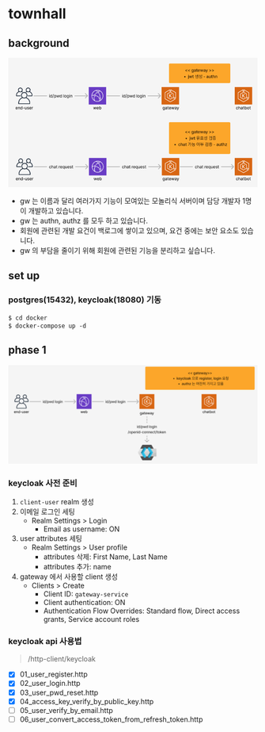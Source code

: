 # townhall

## background

![img.png](img/img_background.png)

- gw 는 이름과 달리 여러가지 기능이 모여있는 모놀리식 서버이며 담당 개발자 1명이 개발하고 있습니다.
- gw 는 authn, authz 를 모두 하고 있습니다.
- 회원에 관련된 개발 요건이 백로그에 쌓이고 있으며, 요건 중에는 보안 요소도 있습니다.
- gw 의 부담을 줄이기 위해 회원에 관련된 기능을 분리하고 싶습니다.

## set up

### postgres(15432), keycloak(18080) 기동

```shell
$ cd docker
$ docker-compose up -d
```

## phase 1

![img.png](img/img_phase1.png)

### keycloak 사전 준비

1. `client-user` realm 생성
2. 이메일 로그인 세팅
    - Realm Settings > Login
        - Email as username: ON
3. user attributes 세팅
    - Realm Settings > User profile
        - attributes 삭제: First Name, Last Name
        - attributes 추가: name
4. gateway 에서 사용할 client 생성
    - Clients > Create
        - Client ID: `gateway-service`
        - Client authentication: ON
        - Authentication Flow Overrides: Standard flow, Direct access grants, Service account roles

### keycloak api 사용법

> /http-client/keycloak

- [x] 01_user_register.http
- [x] 02_user_login.http
- [x] 03_user_pwd_reset.http
- [x] 04_access_key_verify_by_public_key.http
- [ ] 05_user_verify_by_email.http
- [ ] 06_user_convert_access_token_from_refresh_token.http
